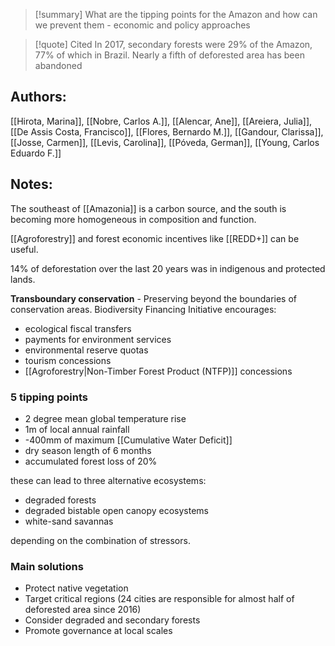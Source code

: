 >[!summary]
> What are the tipping points for the Amazon and how can we prevent them - economic and policy approaches

>[!quote] Cited
> In 2017, secondary forests were 29% of the Amazon, 77% of which in Brazil.
> Nearly a fifth of deforested area has been abandoned
## Authors:
[[Hirota, Marina]], [[Nobre, Carlos A.]], [[Alencar, Ane]], [[Areiera, Julia]], [[De Assis Costa, Francisco]], [[Flores, Bernardo M.]], [[Gandour, Clarissa]], [[Josse, Carmen]], [[Levis, Carolina]], [[Póveda, German]], [[Young, Carlos Eduardo F.]]

## Notes:

The southeast of [[Amazonia]] is a carbon source, and the south is becoming more homogeneous in composition and function.

[[Agroforestry]] and forest economic incentives like [[REDD+]] can be useful.

14% of deforestation over the last 20 years was in indigenous and protected lands.

**Transboundary conservation** - Preserving beyond the boundaries of conservation areas. Biodiversity Financing Initiative encourages:
- ecological fiscal transfers
- payments for environment services
- environmental reserve quotas
- tourism concessions
- [[Agroforestry|Non-Timber Forest Product (NTFP)]] concessions

### 5 tipping points
- 2 degree mean global temperature rise
- 1m of local annual rainfall
- -400mm of maximum [[Cumulative Water Deficit]]
- dry season length of 6 months
- accumulated forest loss of 20%

these can lead to three alternative ecosystems:
- degraded forests
- degraded bistable open canopy ecosystems
- white-sand savannas

depending on the combination of stressors.

### Main solutions
- Protect native vegetation
- Target critical regions (24 cities are responsible for almost half of deforested area since 2016)
- Consider degraded and secondary forests
- Promote governance at local scales